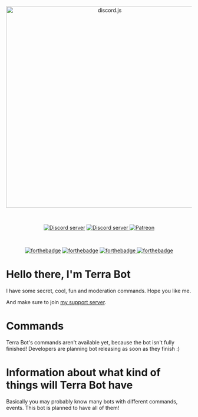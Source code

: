 
<div class="container is-widescreen">

<div class="longdescription">
<div class="content">
							
<div align="center">
  <br />
  <p>
    <a href="https://discord.gg/sYVBZm4"><img src="https://imgur.com/bMJlJIL.png" width="546" alt="discord.js" /></a>
  </p>
  <br />
  <p>
    <a href="https://discord.gg/sYVBZm4"><img src="https://canary.discordapp.com/api/guilds/635209285302747136/embed.png" alt="Discord server" /></a>
	<a href="https://discord.gg/sYVBZm4"><img src="https://top.gg/api/widget/status/590915364376805387.svg" alt="Discord server">
    <a href="https://www.patreon.com/terrabot"><img src="https://img.shields.io/badge/donate-patreon-F96854.svg" alt="Patreon" /></a>
  </p>
</div>
<div align="center">
<br />
<p>
<a target="_blank" onclick="trackCampaignWebClick('auctions-4-1', 'description');" rel="nofollow" href="https://discord.gg/sYVBZm4"><img alt="forthebadge" src="https://forthebadge.com/images/badges/built-with-love.svg"></a> 
<a target="_blank" onclick="trackCampaignWebClick('auctions-4-1', 'description');" rel="nofollow" href="https://discord.gg/sYVBZm4"><img alt="forthebadge" src="https://forthebadge.com/images/badges/made-with-javascript.svg"></a>
<a target="_blank" onclick="trackCampaignWebClick('auctions-4-1', 'description');" rel="nofollow" href="https://discord.gg/sYVBZm4"><img alt="forthebadge" src="https://forthebadge.com/images/badges/built-by-developers.svg"</a>
<a target="_blank" onclick="trackCampaignWebClick('auctions-4-1', 'description');" rel="nofollow" href="https://discord.gg/sYVBZm4"><img alt="forthebadge" src="https://forthebadge.com/images/badges/uses-js.svg"</a></p>
<a target="_blank" onclick="trackCampaignWebClick('auctions-4-1', 'description');" rel="nofollow" href="https://top.gg/bot/590915364376805387">
</a>
  </p>
</div>

# Hello there, I'm Terra Bot

<p>I have some secret, cool, fun and moderation commands. Hope you like me.</p>
<p>And make sure to join <a target="_blank" onclick="trackCampaignWebClick('auctions-4-1', 'description');" rel="nofollow" href="https://discord.gg/n3bYNS">my support server</a>.</p>


# Commands

<p> Terra Bot's commands aren't available yet, because the bot isn't fully finished! Developers are planning bot releasing as soon as they finish :) <p>

# Information about what kind of things will Terra Bot have

<p> Basically you may probably know many bots with different commands, events. This bot is planned to have all of them!<p>


